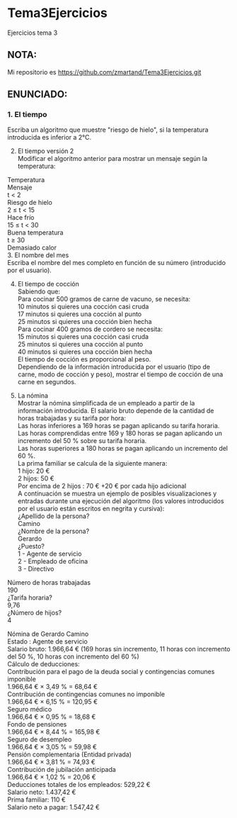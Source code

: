 # Tema3Ejercicios
Ejercicios tema 3

## NOTA:  
Mi repositorio es https://github.com/zmartand/Tema3Ejercicios.git

## ENUNCIADO:

### 1. El tiempo  
Escriba un algoritmo que muestre "riesgo de hielo", si la temperatura introducida es inferior a 2°C.  

2. El tiempo versión 2  
Modificar el algoritmo anterior para mostrar un mensaje según la temperatura:  

Temperatura  
Mensaje  
t < 2  
Riesgo de hielo  
2 ≤ t < 15  
Hace frío  
15 ≤ t < 30  
Buena temperatura  
t ≥ 30  
Demasiado calor  
3. El nombre del mes  
Escriba el nombre del mes completo en función de su número (introducido por el usuario).  

4. El tiempo de cocción  
Sabiendo que:  
Para cocinar 500 gramos de carne de vacuno, se necesita:  
10 minutos si quieres una cocción casi cruda  
17 minutos si quieres una cocción al punto  
25 minutos si quieres una cocción bien hecha  
Para cocinar 400 gramos de cordero se necesita:  
15 minutos si quieres una cocción casi cruda  
25 minutos si quieres una cocción al punto  
40 minutos si quieres una cocción bien hecha  
El tiempo de cocción es proporcional al peso.  
Dependiendo de la información introducida por el usuario (tipo de carne, modo de cocción y peso), mostrar el tiempo de cocción de una carne en segundos.  

5. La nómina  
Mostrar la nómina simplificada de un empleado a partir de la información introducida. El salario bruto depende de la cantidad de horas trabajadas y su tarifa por hora:  
Las horas inferiores a 169 horas se pagan aplicando su tarifa horaria.  
Las horas comprendidas entre 169 y 180 horas se pagan aplicando un incremento del 50 % sobre su tarifa horaria.  
Las horas superiores a 180 horas se pagan aplicando un incremento del 60 %.  
La prima familiar se calcula de la siguiente manera:  
1 hijo: 20 €  
2 hijos: 50 €  
Por encima de 2 hijos : 70 € +20 € por cada hijo adicional  
A continuación se muestra un ejemplo de posibles visualizaciones y entradas durante una ejecución del algoritmo (los valores introducidos por el usuario están escritos en negrita y cursiva):  
¿Apellido de la persona?  
Camino  
¿Nombre de la persona?  
Gerardo  
¿Puesto?  
1 - Agente de servicio  
2 - Empleado de oficina  
3 - Directivo  

Número de horas trabajadas  
190  
¿Tarifa horaria?  
9,76  
¿Número de hijos?  
4  

Nómina de Gerardo Camino  
Estado : Agente de servicio  
Salario bruto: 1.966,64 € (169 horas sin incremento, 11 horas con incremento del 50 %, 10 horas con incremento del 60 %)  
Cálculo de deducciones:  
Contribución para el pago de la deuda social y contingencias comunes imponible  
1.966,64 € × 3,49 % = 68,64 €  
Contribución de contingencias comunes no imponible  
1.966,64 € × 6,15 % = 120,95 €  
Seguro médico  
1.966,64 € × 0,95 % = 18,68 €  
Fondo de pensiones  
1.966,64 € × 8,44 % = 165,98 €  
Seguro de desempleo  
1.966,64 € × 3,05 % = 59,98 €  
Pensión complementaria (Entidad privada)  
1.966,64 € × 3,81 % = 74,93 €  
Contribución de jubilación anticipada  
1.966,64 € × 1,02 % = 20,06 €  
Deducciones totales de los empleados: 529,22 €  
Salario neto: 1.437,42 €  
Prima familiar: 110 €  
Salario neto a pagar: 1.547,42 €  


